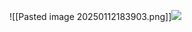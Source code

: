 ![[Pasted image 20250112183903.png]]![](https://github.com/Stehfyn/vault/blob/main/vault/media/Pasted%20image%2020250112183903.png)
